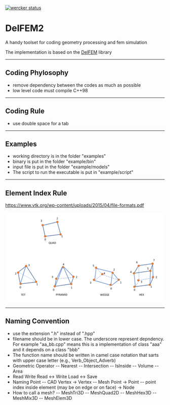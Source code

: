 [![wercker status](https://app.wercker.com/status/03b6d924ec82270e22a04c3584fbf4de/s/master "wercker status")](https://app.wercker.com/project/byKey/03b6d924ec82270e22a04c3584fbf4de)


# DelFEM2

A handy toolset for coding geometry processing and fem simulation

The implementation is based on the [DelFEM](https://github.com/nobuyuki83/DelFEM) library

-------
## Coding Phylosophy
- remove dependency between the codes as much as possible
- low level code must compile C++98



-------
## Coding Rule
- use double space for a tab


------
## Examples

- working directory is in the folder "examples"
- binary is put in the folder "example/bin"
- input file is put in the folder "example/models"
- The script to run the executable is put in "example/script"

------

## Element Index Rule

https://www.vtk.org/wp-content/uploads/2015/04/file-formats.pdf

![element index](./img/element_index.png)


-----

## Naming Convention
* use the extension ".h" instead of ".hpp"
* filename should be in lower case. The underscore represent depndency. For example "aa_bb.cpp" means this is a implementation of class "aaa" and it depends on a class "bbb"
* The function name should be written in camel case notation that sarts with upper case letter (e.g., Verb_Object_Adverb)
* Geometric Operator
-- Nearest
-- Intersection
-- IsInside
-- Volume
-- Area
* Read Write
Read <-> Write
Load <-> Save
* Naming Point
-- CAD Vertex -> Vertex
-- Mesh Point -> Point
-- point index inside element (may be on edge or on face) -> Node
* How to call a mesh?
-- MeshTri3D
-- MeshQuad2D
-- MeshHex3D
-- MeshMix3D
-- MeshElem3D